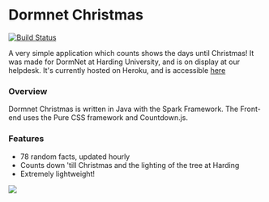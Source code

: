 # Dormnet Christmas
[![Build Status](https://travis-ci.org/ShepherdJerred/dormnet-christmas.svg?branch=master)](https://travis-ci.org/ShepherdJerred/dormnet-christmas)

A very simple application which counts shows the days until Christmas! It was made for DormNet at Harding University, and is on display at our helpdesk. It's currently hosted on Heroku, and is accessible [here](https://dormnet-christmas-countdown.herokuapp.com/)

### Overview
Dormnet Christmas is written in Java with the Spark Framework. The Front-end uses the Pure CSS framework and Countdown.js.

### Features
 * 78 random facts, updated hourly
 * Counts down 'till Christmas and the lighting of the tree at Harding
 * Extremely lightweight!
 
<img src="http://i.imgur.com/kTyTPMZ.jpg">

